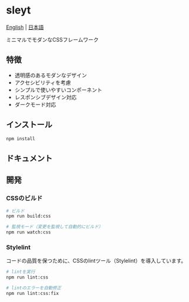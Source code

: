 # sleyt

[English](README.md) | [日本語](README-ja.md)

ミニマルでモダンなCSSフレームワーク

## 特徴

- 透明感のあるモダンなデザイン
- アクセシビリティを考慮
- シンプルで使いやすいコンポーネント
- レスポンシブデザイン対応
- ダークモード対応

## インストール

```bash
npm install
```

## ドキュメント
<!-- TODO: docs/index.htmlをgithub pagesとして配信、リンク  -->

## 開発

### CSSのビルド

```bash
# ビルド
npm run build:css

# 監視モード（変更を監視して自動的にビルド）
npm run watch:css
```

### Stylelint

コードの品質を保つために、CSSのlintツール（Stylelint）を導入しています。

```bash
# lintを実行
npm run lint:css

# lintのエラーを自動修正
npm run lint:css:fix
